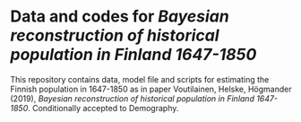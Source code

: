 # Data and codes for *Bayesian reconstruction of historical population in Finland 1647-1850*

This repository contains data, model file and scripts for estimating the Finnish population in 1647-1850 as in paper Voutilainen, Helske, Högmander (2019), *Bayesian reconstruction of historical population in Finland 1647-1850*. Conditionally accepted to Demography.
